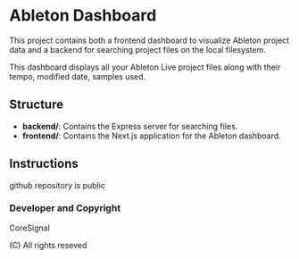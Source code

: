 
# Ableton Dashboard

This project contains both a frontend dashboard to visualize Ableton project data and a backend for searching project files on the local filesystem.

This dashboard displays all your Ableton Live project files along with their tempo, modified date, samples used.

## Structure

- **backend/**: Contains the Express server for searching files.
- **frontend/**: Contains the Next.js application for the Ableton dashboard.

## Instructions

github repository is public

### Developer and Copyright

CoreSignal

(C) All rights reseved
